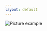 ```yaml
---
layout: default
---
```

![Picture example](https://raw.githubusercontent.com/kvartirnik/website/gh-pages/images/kvartirnik_photos/34.jpg)

